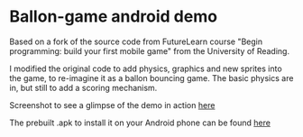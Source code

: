 Ballon-game android demo
==============

Based on a fork of the source code from FutureLearn course "Begin programming: build your first mobile game" from the University of Reading.

I modified the original code to add physics, graphics and new sprites into the game, to re-imagine it as a ballon bouncing game. The basic physics are in, but still to add a scoring mechanism.

Screenshot to see a glimpse of the demo in action [here](http://www.ryzdev.uk/resources/balloon-game-screenshot.png)

The prebuilt .apk to install it on your Android phone can be found [here](http://www.ryzdev.uk/resources/BalloonGame.apk)
